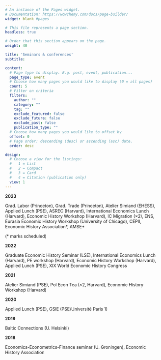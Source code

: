 ```yaml
---
# An instance of the Pages widget.
# Documentation: https://wowchemy.com/docs/page-builder/
widget: blank #pages

# This file represents a page section.
headless: true

# Order that this section appears on the page.
weight: 40

title: 'Seminars & conferences'
subtitle:

content:
  # Page type to display. E.g. post, event, publication...
  page_type: event
  # Choose how many pages you would like to display (0 = all pages)
  count: 5
  # Filter on criteria
  filters:
    author: ""
    category: ""
    tag: ""
    exclude_featured: false
    exclude_future: false
    exclude_past: false
    publication_type: ""
  # Choose how many pages you would like to offset by
  offset: 0
  # Page order: descending (desc) or ascending (asc) date.
  order: desc

design:
  # Choose a view for the listings:
  #   1 = List
  #   2 = Compact
  #   3 = Card
  #   4 = Citation (publication only)
  view: 1
---
```

**2023**

Grad. Labor (Princeton), Grad. Trade (Princeton), Atelier Simiand (EHESS), Applied Lunch (PSE), ASREC (Harvard), International Economics Lunch (Harvard), Economic History Workshop (Harvard), IC Migration (×2), ENS, Eurasia Economic History Workshop (University of Chicago), CEPII, Economic History Association*, AMSE*

(* marks scheduled)

**2022**

Graduate Economic History Seminar (LSE), International Economics Lunch (Harvard), PE workshop (Harvard), Economic
History Workshop (Harvard), Applied Lunch (PSE), XIX World Economic History Congress

**2021**

Atelier Simiand (PSE), Pol Econ Tea (×2, Harvard), Economic History Workshop (Harvard)

**2020**

Applied Lunch (PSE), GSIE (PSE/Université Paris 1)

**2019**

Baltic Connections (U. Helsinki)

**2018**

Economics-Econometrics-Finance seminar (U. Groningen), Economic History Association



